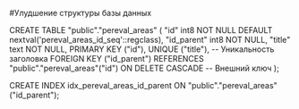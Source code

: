 #Улудшение структуры базы данных

CREATE TABLE "public"."pereval_areas" (
    "id" int8 NOT NULL DEFAULT nextval('pereval_areas_id_seq'::regclass),
    "id_parent" int8 NOT NULL,
    "title" text NOT NULL,
    PRIMARY KEY ("id"),
    UNIQUE ("title"),  -- Уникальность заголовка
    FOREIGN KEY ("id_parent") REFERENCES "public"."pereval_areas"("id") ON DELETE CASCADE  -- Внешний ключ
);

CREATE INDEX idx_pereval_areas_id_parent ON "public"."pereval_areas" ("id_parent");
